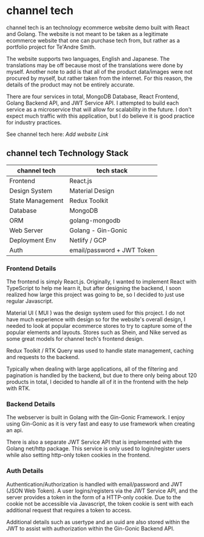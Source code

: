 # channel tech

channel tech is an technology ecommerce website demo built
with React and Golang. The website is not meant to be taken
as a legitimate ecommerce website that one can purchase tech from,
but rather as a portfolio project for Te'Andre Smith.

The website supports two languages, English and Japanese. The 
translations may be off because most of the translations were done
by myself. Another note to add is that all of the product data/images
were not procured by myself, but rather taken from the internet.
For this reason, the details of the product may not be entirely
accurate.

There are four services in total, MongoDB Database, React Frontend,
Golang Backend API, and JWT Service API. I attempted to build 
each service as a microservice that will allow for scalability 
in the future. I don't expect much traffic with this application, 
but I do believe it is good practice for industry practices.


See channel tech here: *Add website Link*

## channel tech Technology Stack

|    channel tech   |         tech stack            |
| ----------------- | ----------------------        |
| Frontend          | React.js                      |
| Design System     | Material Design               |
| State Management  | Redux Toolkit                 |
| Database          | MongoDB                       |
| ORM               | golang-mongodb                |
| Web Server        | Golang - Gin-Gonic            |
| Deployment Env    | Netlify / GCP                 |  
| Auth              | email/password + JWT Token    |


### Frontend Details

The frontend is simply React.js. Originally, 
I wanted to implement React with TypeScript to help me learn it, 
but after designing the backend, I soon realized how large
this project was going to be, so I decided to just use regular Javascript.

Material UI ( MUI ) was the design system used for this project.
I do not have much experience with design so for the website's overall design,
I needed to look at popular ecommerce stores to try to capture some
of the popular elements and layouts. Stores such as Shein, and Nike
served as some great models for channel tech's frontend design.

Redux Toolkit / RTK Query was used to handle state management,
caching and requests to the backend.

Typically when dealing with large applications, all of the
filtering and pagination is handled by the backend, but due to
there only being about 120 products in total, I decided to handle all of it
in the frontend with the help with RTK.

### Backend Details

The webserver is built in Golang with the Gin-Gonic Framework. 
I enjoy using Gin-Gonic as it is very fast and easy to use framework 
when creating an api.

There is also a separate JWT Service API that is implemented with
the Golang net/http package. This service is only used to
login/register users while also setting http-only token cookies
in the frontend.

### Auth Details

Authentication/Authorization is handled with email/password and
JWT (JSON Web Token). A user logins/registers via the JWT Service 
API, and the server provides a token in the form of a HTTP-only
cookie. Due to the cookie not be accessible via Javascript,
the token cookie is sent with each additional request that requires
a token to access.

Additional details such as usertype and an uuid are also stored within the JWT to assist with 
authorization within the Gin-Gonic Backend API.

